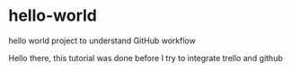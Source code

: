 # hello-world
hello world project to understand GitHub workflow

Hello there, this tutorial was done before I try to integrate trello and github
